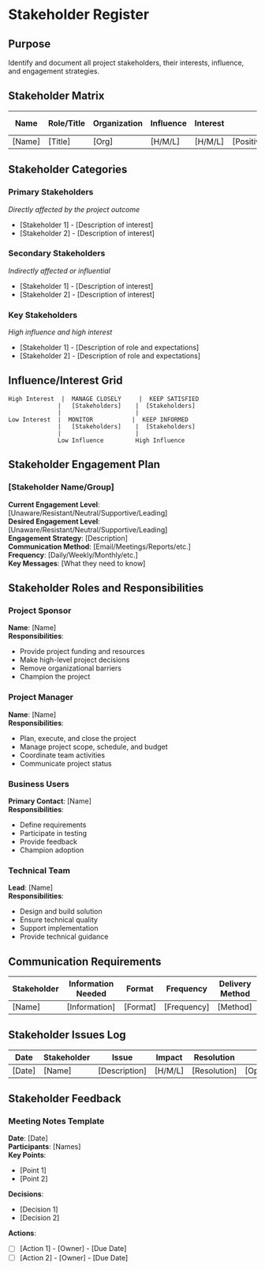 # Stakeholder Register

## Purpose
Identify and document all project stakeholders, their interests, influence, and engagement strategies.

## Stakeholder Matrix

| Name | Role/Title | Organization | Influence | Interest | Impact | Engagement Strategy |
|------|------------|--------------|-----------|----------|--------|-------------------|
| [Name] | [Title] | [Org] | [H/M/L] | [H/M/L] | [Positive/Negative/Neutral] | [Strategy] |

## Stakeholder Categories

### Primary Stakeholders
*Directly affected by the project outcome*
- [Stakeholder 1] - [Description of interest]
- [Stakeholder 2] - [Description of interest]

### Secondary Stakeholders
*Indirectly affected or influential*
- [Stakeholder 1] - [Description of interest]  
- [Stakeholder 2] - [Description of interest]

### Key Stakeholders
*High influence and high interest*
- [Stakeholder 1] - [Description of role and expectations]
- [Stakeholder 2] - [Description of role and expectations]

## Influence/Interest Grid

```
High Interest  |  MANAGE CLOSELY     |  KEEP SATISFIED
              |   [Stakeholders]    |  [Stakeholders]
              |                     |
Low Interest  |  MONITOR           |  KEEP INFORMED  
              |   [Stakeholders]    |  [Stakeholders]
              |                     |
              Low Influence         High Influence
```

## Stakeholder Engagement Plan

### [Stakeholder Name/Group]
**Current Engagement Level**: [Unaware/Resistant/Neutral/Supportive/Leading]  
**Desired Engagement Level**: [Unaware/Resistant/Neutral/Supportive/Leading]  
**Engagement Strategy**: [Description]  
**Communication Method**: [Email/Meetings/Reports/etc.]  
**Frequency**: [Daily/Weekly/Monthly/etc.]  
**Key Messages**: [What they need to know]  

## Stakeholder Roles and Responsibilities

### Project Sponsor
**Name**: [Name]  
**Responsibilities**:
- Provide project funding and resources
- Make high-level project decisions
- Remove organizational barriers
- Champion the project

### Project Manager
**Name**: [Name]  
**Responsibilities**:
- Plan, execute, and close the project
- Manage project scope, schedule, and budget
- Coordinate team activities
- Communicate project status

### Business Users
**Primary Contact**: [Name]  
**Responsibilities**:
- Define requirements
- Participate in testing
- Provide feedback
- Champion adoption

### Technical Team
**Lead**: [Name]  
**Responsibilities**:
- Design and build solution
- Ensure technical quality
- Support implementation
- Provide technical guidance

## Communication Requirements

| Stakeholder | Information Needed | Format | Frequency | Delivery Method |
|-------------|-------------------|--------|-----------|----------------|
| [Name] | [Information] | [Format] | [Frequency] | [Method] |

## Stakeholder Issues Log

| Date | Stakeholder | Issue | Impact | Resolution | Status |
|------|-------------|-------|--------|------------|--------|
| [Date] | [Name] | [Description] | [H/M/L] | [Resolution] | [Open/Closed] |

## Stakeholder Feedback

### Meeting Notes Template
**Date**: [Date]  
**Participants**: [Names]  
**Key Points**:
- [Point 1]
- [Point 2]

**Decisions**:
- [Decision 1]
- [Decision 2]

**Actions**:
- [ ] [Action 1] - [Owner] - [Due Date]
- [ ] [Action 2] - [Owner] - [Due Date]
